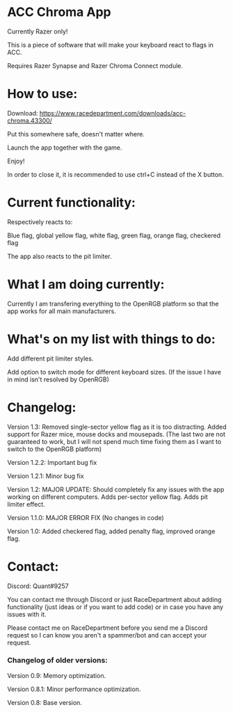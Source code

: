 # ACC Chroma App

Currently Razer only!

This is a piece of software that will make your keyboard react to flags in ACC.

Requires Razer Synapse and Razer Chroma Connect module.

# How to use:

Download: https://www.racedepartment.com/downloads/acc-chroma.43300/

Put this somewhere safe, doesn't matter where.

Launch the app together with the game. 

Enjoy!

In order to close it, it is recommended to use ctrl+C instead of the X button.

# Current functionality:

Respectively reacts to:

Blue flag, global yellow flag, white flag, green flag, orange flag, checkered flag

The app also reacts to the pit limiter.

# What I am doing currently:

Currently I am transfering everything to the OpenRGB platform so that the app works for all main manufacturers.

# What's on my list with things to do:

Add different pit limiter styles.

Add option to switch mode for different keyboard sizes. (If the issue I have in mind isn't resolved by OpenRGB) 

# Changelog:

Version 1.3: Removed single-sector yellow flag as it is too distracting. Added support for Razer mice, mouse docks and mousepads. (The last two are not guaranteed to work, but I will not spend much time fixing them as I want to switch to the OpenRGB platform)

Version 1.2.2: Important bug fix

Version 1.2.1: Minor bug fix

Version 1.2: MAJOR UPDATE: Should completely fix any issues with the app working on different computers. Adds per-sector yellow flag. Adds pit limiter effect.

Version 1.1.0: MAJOR ERROR FIX (No changes in code)

Version 1.0: Added checkered flag, added penalty flag, improved orange flag.

# Contact:

Discord: Quant#9257

You can contact me through Discord or just RaceDepartment about adding functionality (just ideas or if you want to add code) or in case you have any issues with it.

Please contact me on RaceDepartment before you send me a Discord request so I can know you aren't a spammer/bot and can accept your request.

### Changelog of older versions:

Version 0.9: Memory optimization.

Version 0.8.1: Minor performance optimization.

Version 0.8: Base version.
